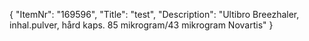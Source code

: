 {
  "ItemNr": "169596",
  "Title": "test",
  "Description": "Ultibro Breezhaler, inhal.pulver, hård kaps. 85 mikrogram/43 mikrogram Novartis"
}